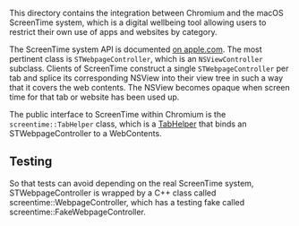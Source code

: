 This directory contains the integration between Chromium and the macOS
ScreenTime system, which is a digital wellbeing tool allowing users to restrict
their own use of apps and websites by category.

The ScreenTime system API is documented [on
apple.com](https://developer.apple.com/documentation/screentime?language=objc).
The most pertinent class is `STWebpageController`, which is an
`NSViewController` subclass. Clients of ScreenTime construct a single
`STWebpageController` per tab and splice its corresponding NSView into their
view tree in such a way that it covers the web contents. The NSView becomes
opaque when screen time for that tab or website has been used up.

The public interface to ScreenTime within Chromium is the
`screentime::TabHelper` class, which is a
[TabHelper](../../../../../docs/tab_helpers.md) that binds an
STWebpageController to a WebContents.

## Testing

So that tests can avoid depending on the real ScreenTime system,
STWebpageController is wrapped by a C++ class called
screentime::WebpageController, which has a testing fake called
screentime::FakeWebpageController.
